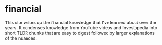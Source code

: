 # financial

This site writes up the financial knowledge that I've learned about over the years. It condenses knowledge from YouTube videos and Investopedia into short TLDR chunks that are easy to digest followed by larger explanations of the nuances. 
